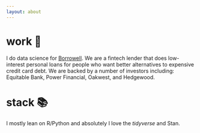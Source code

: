 ```yaml
---
layout: about
---
```


# work 💸
I do data science for [Borrowell](http://borrowell.com/). We are a fintech lender that does low-interest personal loans for people who want better alternatives to expensive credit card debt. We are backed by a number of investors including: Equitable Bank, Power Financial, Oakwest, and Hedgewood.

# stack 📚
I mostly lean on R/Python and absolutely I love the *tidyverse* and Stan.
